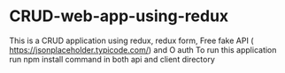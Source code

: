 # CRUD-web-app-using-redux
This is a CRUD application using redux, redux form, Free fake API ( https://jsonplaceholder.typicode.com/) and O auth
To run this application run 
npm install command in both
api and client directory
